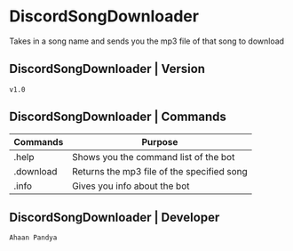 # DiscordSongDownloader
Takes in a song name and sends you the mp3 file of that song to download

## DiscordSongDownloader | Version

`v1.0`

## DiscordSongDownloader | Commands

| **Commands**               | **Purpose**                                |
|----------------------------|--------------------------------------------|
| .help                      | Shows you the command list of the bot      |
| .download <song-name-here> | Returns the mp3 file of the specified song |
| .info                      | Gives you info about the bot               |
  
## DiscordSongDownloader | Developer

`Ahaan Pandya`

